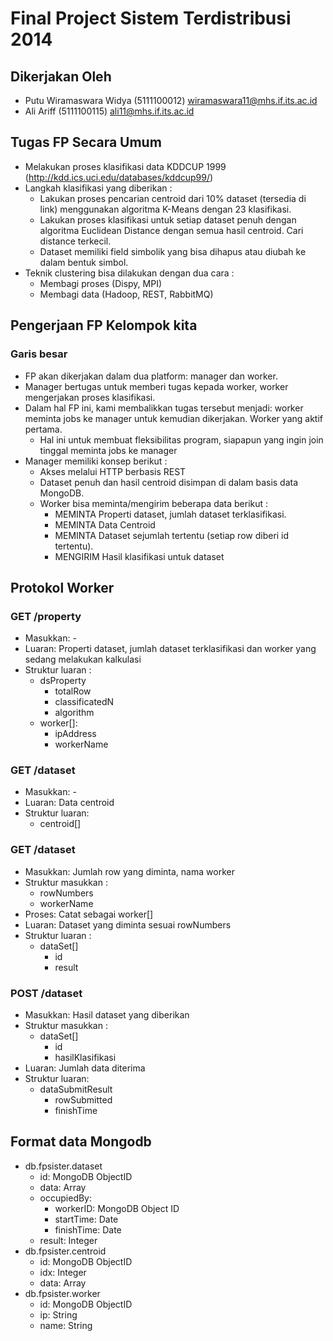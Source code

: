 # Final Project Sistem Terdistribusi 2014

## Dikerjakan Oleh

* Putu Wiramaswara Widya (5111100012) <wiramaswara11@mhs.if.its.ac.id>
* Ali Ariff (5111100115) <ali11@mhs.if.its.ac.id>

## Tugas FP Secara Umum

* Melakukan proses klasifikasi data KDDCUP 1999 (http://kdd.ics.uci.edu/databases/kddcup99/)
* Langkah klasifikasi yang diberikan :
    * Lakukan proses pencarian centroid dari 10% dataset (tersedia di link) menggunakan algoritma K-Means dengan 23 klasifikasi.
    * Lakukan proses klasifikasi untuk setiap dataset penuh dengan algoritma Euclidean Distance dengan semua hasil centroid. Cari distance terkecil.
    * Dataset memiliki field simbolik yang bisa dihapus atau diubah ke dalam bentuk simbol.
* Teknik clustering bisa dilakukan dengan dua cara :
    * Membagi proses (Dispy, MPI)
    * Membagi data (Hadoop, REST, RabbitMQ)

## Pengerjaan FP Kelompok kita

### Garis besar

* FP akan dikerjakan dalam dua platform: manager dan worker.
* Manager bertugas untuk memberi tugas kepada worker, worker mengerjakan proses klasifikasi.
* Dalam hal FP ini, kami membalikkan tugas tersebut menjadi: worker meminta jobs ke manager untuk kemudian dikerjakan. Worker yang aktif pertama.
    * Hal ini untuk membuat fleksibilitas program, siapapun yang ingin join tinggal meminta jobs ke manager
* Manager memiliki konsep berikut :
    * Akses melalui HTTP berbasis REST
    * Dataset penuh dan hasil centroid disimpan di dalam basis data MongoDB.
    * Worker bisa meminta/mengirim beberapa data berikut :
        * MEMINTA Properti dataset, jumlah dataset terklasifikasi.
        * MEMINTA Data Centroid
        * MEMINTA Dataset sejumlah tertentu (setiap row diberi id tertentu).
        * MENGIRIM Hasil klasifikasi untuk dataset

## Protokol Worker

### GET /property

* Masukkan: -
* Luaran: Properti dataset, jumlah dataset terklasifikasi dan worker yang sedang melakukan kalkulasi
* Struktur luaran :
    * dsProperty
        * totalRow
        * classificatedN
        * algorithm
    * worker[]:
        * ipAddress
        * workerName

### GET /dataset
* Masukkan: -
* Luaran: Data centroid
* Struktur luaran:
    * centroid[]

### GET /dataset
* Masukkan: Jumlah row yang diminta, nama worker
* Struktur masukkan :
    * rowNumbers
    * workerName
* Proses: Catat sebagai worker[]
* Luaran: Dataset yang diminta sesuai rowNumbers
* Struktur luaran :
    * dataSet[]
        * id
        * result

### POST /dataset

* Masukkan: Hasil dataset yang diberikan
* Struktur masukkan :
    * dataSet[]
        * id
        * hasilKlasifikasi
* Luaran: Jumlah data diterima
* Struktur luaran:
    * dataSubmitResult
        * rowSubmitted
        * finishTime


## Format data Mongodb
* db.fpsister.dataset
    * id: MongoDB ObjectID
    * data: Array
    * occupiedBy:
        * workerID: MongoDB Object ID
        * startTime: Date
        * finishTime: Date
    * result: Integer
* db.fpsister.centroid
    * id: MongoDB ObjectID
    * idx: Integer
    * data: Array
* db.fpsister.worker
    * id: MongoDB ObjectID
    * ip: String
    * name: String
